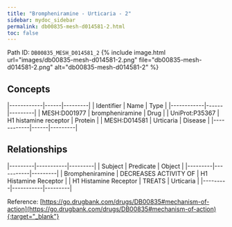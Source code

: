 ```yaml
---
title: "Brompheniramine - Urticaria - 2"
sidebar: mydoc_sidebar
permalink: db00835-mesh-d014581-2.html
toc: false 
---
```



Path ID: `DB00835_MESH_D014581_2`
{% include image.html url="images/db00835-mesh-d014581-2.png" file="db00835-mesh-d014581-2.png" alt="db00835-mesh-d014581-2" %}

## Concepts

|------------|------|---------|
| Identifier | Name | Type    |
|------------|------|---------|
| MESH:D001977 | brompheniramine | Drug |
| UniProt:P35367 | H1 histamine receptor | Protein |
| MESH:D014581 | Urticaria | Disease |
|------------|------|---------|

## Relationships

|---------|-----------|---------|
| Subject | Predicate | Object  |
|---------|-----------|---------|
| Brompheniramine | DECREASES ACTIVITY OF | H1 Histamine Receptor |
| H1 Histamine Receptor | TREATS | Urticaria |
|---------|-----------|---------|

Reference: [https://go.drugbank.com/drugs/DB00835#mechanism-of-action](https://go.drugbank.com/drugs/DB00835#mechanism-of-action){:target="_blank"}
